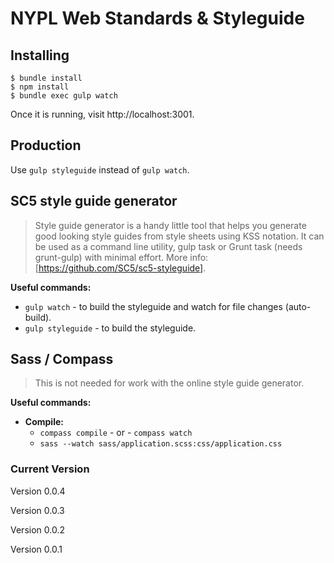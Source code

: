 # NYPL Web Standards & Styleguide

## Installing

    $ bundle install
    $ npm install
    $ bundle exec gulp watch


Once it is running, visit http://localhost:3001.

## Production
Use `gulp styleguide` instead of `gulp watch`.

## SC5 style guide generator

> Style guide generator is a handy little tool that helps you generate good looking style guides from style sheets using KSS notation. It can be used as a command line utility, gulp task or Grunt task (needs grunt-gulp) with minimal effort. More info: [https://github.com/SC5/sc5-styleguide].

**Useful commands:**

*   `gulp watch`      - to build the styleguide and watch for file changes (auto-build).
*   `gulp styleguide` - to build the styleguide.


## Sass / Compass
> This is not needed for work with the online style guide generator.

**Useful commands:**
*   __Compile:__
    *   `compass compile`  - or -  `compass watch`
    *   `sass --watch sass/application.scss:css/application.css`


### Current Version
Version 0.0.4   

Version 0.0.3

Version 0.0.2

Version 0.0.1
